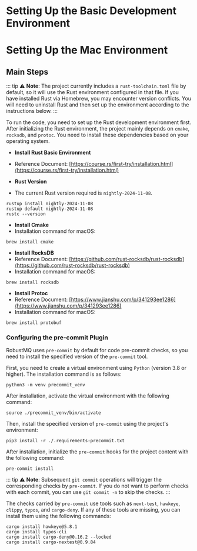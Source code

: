 # Setting Up the Basic Development Environment

# Setting Up the Mac Environment

## Main Steps

::: tip
⚠️ **Note**: The project currently includes a `rust-toolchain.toml` file by default, so it will use the Rust environment configured in that file. If you have installed Rust via Homebrew, you may encounter version conflicts. You will need to uninstall Rust and then set up the environment according to the instructions below.
:::

To run the code, you need to set up the Rust development environment first. After initializing the Rust environment, the project mainly depends on `cmake`, `rocksdb`, and `protoc`. You need to install these dependencies based on your operating system.

- **Install Rust Basic Environment**
 - Reference Document: [https://course.rs/first-try/installation.html](https://course.rs/first-try/installation.html)

- **Rust Version**
 - The current Rust version required is `nightly-2024-11-08`.
  ```shell
  rustup install nightly-2024-11-08
  rustup default nightly-2024-11-08
  rustc --version
  ```

- **Install Cmake**
 - Installation command for macOS:
  ```shell
  brew install cmake
  ```

- **Install RocksDB**
 - Reference Document: [https://github.com/rust-rocksdb/rust-rocksdb](https://github.com/rust-rocksdb/rust-rocksdb)
 - Installation command for macOS:
  ```shell
  brew install rocksdb
  ```

- **Install Protoc**
 - Reference Document: [https://www.jianshu.com/p/341293ee1286](https://www.jianshu.com/p/341293ee1286)
 - Installation command for macOS:
  ```shell
  brew install protobuf
  ```

### Configuring the pre-commit Plugin

RobustMQ uses `pre-commit` by default for code pre-commit checks, so you need to install the specified version of the `pre-commit` tool.

First, you need to create a virtual environment using `Python` (version 3.8 or higher). The installation command is as follows:
```shell
python3 -m venv precommit_venv
```

After installation, activate the virtual environment with the following command:
```shell
source ./precommit_venv/bin/activate
```

Then, install the specified version of `pre-commit` using the project's environment:
```shell
pip3 install -r ./.requirements-precommit.txt
```

After installation, initialize the `pre-commit` hooks for the project content with the following command:
```shell
pre-commit install
```

::: tip
⚠️ **Note**: Subsequent `git commit` operations will trigger the corresponding checks by `pre-commit`. If you do not want to perform checks with each commit, you can use `git commit -n` to skip the checks.
:::

The checks carried by `pre-commit` use tools such as `next-test`, `hawkeye`, `clippy`, `typos`, and `cargo-deny`. If any of these tools are missing, you can install them using the following commands:
```shell
cargo install hawkeye@5.8.1
cargo install typos-cli
cargo install cargo-deny@0.16.2 --locked
cargo install cargo-nextest@0.9.84
```
